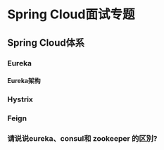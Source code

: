 # Spring Cloud面试专题

## Spring Cloud体系

### Eureka
#### Eureka架构


### Hystrix

### Feign

### 请说说eureka、consul和 zookeeper 的区別?

